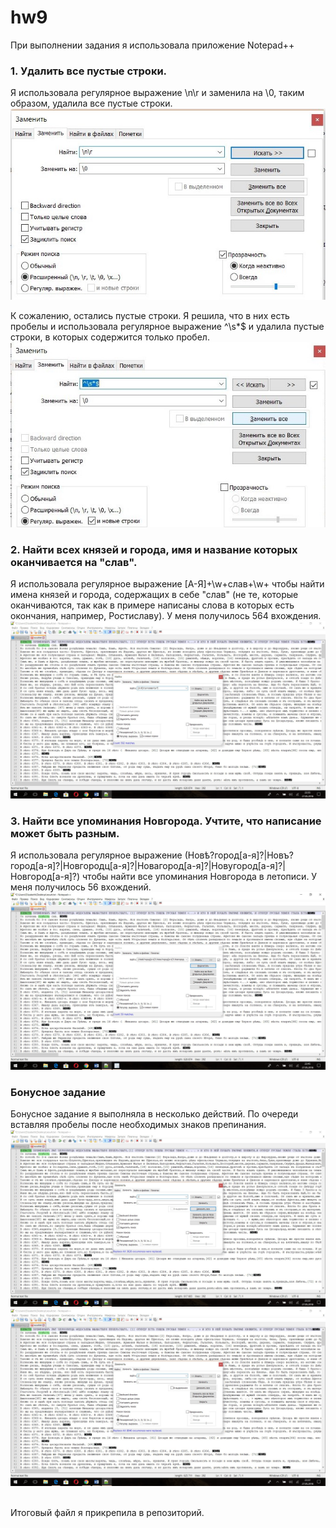 # hw9
При выполнении задания я использовала приложение Notepad++

### 1. Удалить все пустые строки.
Я использовала регулярное выражение \n\r и заменила на \0, таким образом, удалила все пустые строки.
![](https://github.com/PanchenkoLisa/hw9/blob/master/-qZCwlSoX54.jpg?raw=true)

К сожалению, остались пустые строки. Я решила, что в них есть пробелы и использовала регулярное выражение ^\s*$ и удалила пустые строки, в которых содержится только пробел.
![](https://github.com/PanchenkoLisa/hw9/blob/master/GCLb_4dXIgU.jpg?raw=true)

### 2. Найти всех князей и города, имя и название которых оканчивается на "слав".
Я использовала регулярное выражение [А-Я]+\w+слав+\w+ чтобы найти имена князей и города, содержащих в себе "слав" (не те, которые оканчиваются, так как в примере написаны слова в которых есть окончания, например, Ростиславу). 
У меня получилось 564 вхождения.
![](https://github.com/PanchenkoLisa/hw9/blob/master/M3xEIamk6P4.jpg?raw=true)

### 3. Найти все упоминания Новгорода. Учтите, что написание может быть разным.
Я использовала регулярное выражение (Новѣ?город[а-я]?|Новъ?город[а-я]?|Новгородц[а-я]?|Новагород[а-я]?|Новугород[а-я]?|Новгород[а-я]?) чтобы найти все упоминания Новгорода в летописи. 
У меня получилось 56 вхождений.
![](https://github.com/PanchenkoLisa/hw9/blob/master/BtS_HtR6e7U.jpg?raw=true)

### Бонусное задание
Бонусное задание я выполняла в несколько действий.
По очереди вставляя пробелы после необходимых знаков препинания.
![](https://github.com/PanchenkoLisa/hw9/blob/master/BUFQYhl6Ty4.jpg?raw=true)
![](https://github.com/PanchenkoLisa/hw9/blob/master/RZ6B58aXnxw.jpg?raw=true)
![]()
![]()
![]()
![]()
![]()

Итоговый файл я прикрепила в репозиторий.
